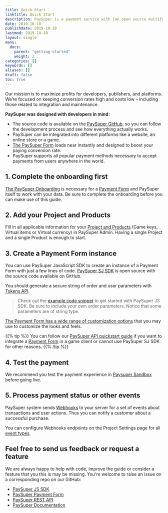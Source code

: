 ```yaml
---
title: Quick Start
linktitle: Quick Start
description: PaySuper is a payment service with [an open source multifunctional toolkit](https://github.com/paysuper) that provides secure and immediate online payment transactions for the games industry.
date: 2019-10-10
publishdate: 2019-10-10
lastmod: 2019-10-10
layout: single
menu:
  docs:
    parent: "getting-started"
    weight: 2
categories: []
keywords: []
aliases: []
draft: false
toc: true
---
```


Our mission is to maximize profits for developers, publishers, and platforms. We’re focused on keeping conversion rates high and costs low – including those related to integration and maintenance.

**PaySuper was designed with developers in mind:**

* The source code is available on the [PaySuper GitHub](https://github.com/paysuper), so you can follow the development process and see how everything actually works.
* PaySuper can be integrated into different platforms like a website, an online store or a game.
* [The PaySuper Form](/getting-started/glossary/#payment-form) loads near instantly and designed to boost your paying conversion rate.
* PaySuper supports all popular payment methods necessary to accept payments from users anywhere in the world.


## 1. Complete the onboarding first
[The PaySuper Onboarding](/getting-started/onboarding/) is necessary for a [Payment Form](/getting-started/glossary/#payment-form) and PaySuper itself to work with your data. Be sure to complete the onboarding before you can make use of this guide.

## 2. Add your Project and Products
Fill in all applicable information for your [Project and Products](/getting-started/project-products/#set-up-your-project-and-products) (Game keys, Virtual items or Virtual currency) in PaySuper Admin. Having a single Project and a single Product is enough to start.

## 3. Create a Payment Form instance
You can use PaySuper JavaScript SDK to create an instance of a Payment Form with just a few lines of code. [PaySuper SJ SDK](https://github.com/paysuper/paysuper-js-sdk) is open source with the source code available on GitHub.

You should generate a secure string of order and user parameters with [Tokens API](/api-reference/token/#endpoints).

> Check out the [example code snippet](https://github.com/paysuper/paysuper-js-sdk#usage) to get started with PaySuper JS SDK. 
> Be sure to include your own order parameters. Notice that some parameters are of string type.

[The Payment Form has a wide range of customization options](https://github.com/paysuper/paysuper-js-sdk#paysuper-options) that you may use to customize the looks and feels.

{{% tip %}}
You can follow our [PaySuper API quickstart guide](/getting-started/integration/) if you want to integrate a [Payment Form](/getting-started/glossary/#payment-form) in a game client or cannot use PaySuper SJ SDK for other reasons.
{{% /tip %}}

## 4. Test the payment
We recommend you test the payment experience in [Paysuper Sandbox](/getting-started/testing/) before going live.

## 5. Process payment status or other events
PaySuper system sends [Webhooks](/api-reference/notifications/#set-up-webhooks) to your server for a set of events about transactions and user actions. Thus you can notify a customer about a successful purchase.

You can configure Webhooks endpoints on the Project Settings page for all [event types](/api-reference/notifications/#notification-types).

## Feel free to send us feedback or request a feature
We are always happy to help with code, improve the guide or consider a feature that you this is may be missing. You're welcome to raise an issue on a corresponding repo on our GitHub:

* [PaySuper JS SDK](https://github.com/paysuper/paysuper-js-sdk)
* [PaySuper Payment Form](https://github.com/paysuper/paysuper-payment-form)
* [PaySuper REST API](https://github.com/paysuper/paysuper-management-api)
* [PaySuper Documentation](https://github.com/paysuper/paysuper-docs)
